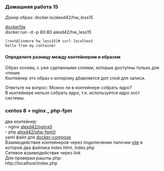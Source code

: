 ### Домашняя работа 15

Докер образ: docker.io/alexd42/hw_less15 

[dockerfile](dockerfile)  
docker run -d -p 80:80 alexd42/hw_less15

```bash
[root@linmore hw_less15]# curl localhost
hello from my container

```
#### Определите разницу между контейнером и образом  

Образ основа, с уже сделанными слоями, которые доступны только для чтения.  
Контейнер это образ к которому дбавляется доп слой для записи.

Ответьте на вопрос: Можно ли в контейнере собрать ядро?  
В контейнере нельзя собрать ядро, т.к. используется ядро хост системы.

### centos 8 + nginx _ php-fpm
два контейнер:  
    - nginx [alexd42/nginx0](https://cloud.docker.com/u/alexd42/repository/docker/alexd42/nginx0)  
    - php [alexd42/php-fpm0](https://cloud.docker.com/u/alexd42/repository/docker/alexd42/php-fpm0)  
yaml файл для [docker-compose](docker-compose.yml)  
Взаимодействие контейнеров через подключение папочки [site](site/) в которой два файлика index.html, index.php  
Сетевое взаимодействие через link  
Для проверки раьоты php:  
http://localhost/index.php  





